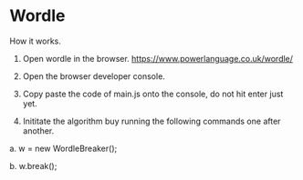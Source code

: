 # Wordle

How it works.

1. Open wordle in the browser. https://www.powerlanguage.co.uk/wordle/

2. Open the browser developer console. 

3. Copy paste the code of main.js onto the console, do not hit enter just yet.

4. Inititate the algorithm buy running the following commands one after another.

a. w = new WordleBreaker();

b. w.break();
